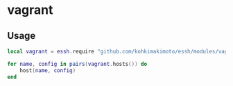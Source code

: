 # vagrant

## Usage

```lua
local vagrant = essh.require "github.com/kohkimakimoto/essh/modules/vagrant"

for name, config in pairs(vagrant.hosts()) do
    host(name, config)
end
```
